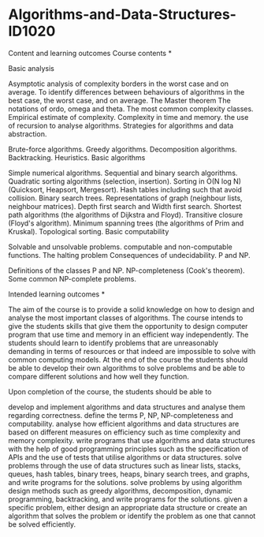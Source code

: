 # Algorithms-and-Data-Structures-ID1020

Content and learning outcomes
Course contents *

Basic analysis

Asymptotic analysis of complexity borders in the worst case and on average.
To identify differences between behaviours of algorithms in the best case, the worst case, and on average.
The Master theorem
The notations of ordo, omega and theta.
The most common complexity classes. Empirical estimate of complexity. Complexity in time and memory.
the use of recursion to analyse algorithms.
Strategies for algorithms and data abstraction.

Brute-force algorithms.
Greedy algorithms.
Decomposition algorithms.
Backtracking.
Heuristics.
Basic algorithms

Simple numerical algorithms.
Sequential and binary search algorithms.
Quadratic sorting algorithms (selection, insertion).
Sorting in O(N log N) (Quicksort, Heapsort, Mergesort).
Hash tables including such that avoid collision.
Binary search trees.
Representations of graph (neighbour lists, neighbour matrices).
Depth first search and Width first search.
Shortest path algorithms (the algorithms of Dijkstra and Floyd).
Transitive closure (Floyd's algorithm).
Minimum spanning trees (the algorithms of Prim and Kruskal).
Topological sorting.
Basic computability

Solvable and unsolvable problems.
computable and non-computable functions.
The halting problem
Consequences of undecidability.
P and NP.

Definitions of the classes P and NP.
NP-completeness (Cook's theorem).
Some common NP-complete problems.

Intended learning outcomes *

The aim of the course is to provide a solid knowledge on how to design and analyse the most important classes of algorithms. The course intends to give the students skills that give them the opportunity to design computer program that use time and memory in an efficient way independently. The students should learn to identify problems that are unreasonably demanding in terms of resources or that indeed are impossible to solve with common computing models. At the end of the course the students should be able to develop their own algorithms to solve problems and be able to compare different solutions and how well they function.

Upon completion of the course, the students should be able to

develop and implement algorithms and data structures and analyse them regarding correctness.
define the terms P, NP, NP-completeness and computability.
analyse how efficient algorithms and data structures are based on different measures on efficiency such as time complexity and memory complexity.
write programs that use algorithms and data structures with the help of good programming principles such as the specification of APIs and the use of tests that utilise algorithms or data structures.
solve problems through the use of data structures such as linear lists, stacks, queues, hash tables, binary trees, heaps, binary search trees, and graphs, and write programs for the solutions.
solve problems by using algorithm design methods such as greedy algorithms, decomposition, dynamic programming, backtracking, and write programs for the solutions.
given a specific problem, either design an appropriate data structure or create an algorithm that solves the problem or identify the problem as one that cannot be solved efficiently.

